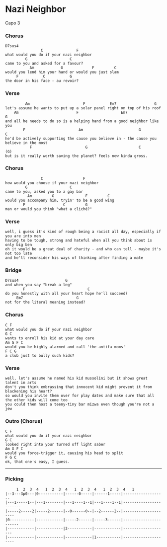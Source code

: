 # Nazi Neighbor

Capo 3

### Chorus

	D7sus4
	                C               F
	what would you do if your nazi neighbor
	         G                   C
	came to you and asked for a favour?
	           Am            G             F         C
	would you lend him your hand or would you just slam
	     F           C           G
	the door in his face - au revoir?

### Verse

	         Am                        F           Em7                 G
	let's assume he wants to put up a solar panel right on top of his roof
	    Am                          F                   Em7                G
	and all he needs to do so is a helping hand from a good neighbor like you
	        F                        Am                         G                        C
	he'd be actively supporting the cause you believe in - the cause you believe in the most
	           F                        G                       C          (G)
	but is it really worth saving the planet? feels now kinda gross.

### Chorus

	                C                  F
	how would you choose if your nazi neighbor
	         G                   C
	came to you, asked you to a gay bar
	          Am         G              F         C
	would you accompany him, tryin' to be a good wing
	        F                 C         G
	man or would you think "what a cliché?"

### Verse

	well, i guess it's kind of rough being a racist all day, especially if you are into men
	having to be tough, strong and hateful when all you think about is only big ben
	oh it would be a great deal of charity - and who can tell - maybe it's not too late
	and he'll reconsider his ways of thinking after finding a mate

### Bridge

	D7sus4                     G
	and when you say "break a leg"
	        F                            C
	do you honestly with all your heart hope he'll succeed?
	     Em7                        G
	not for the literal meaning instead?

### Chorus

	C F
	what would you do if your nazi neighbor
	G C
	wants to enroll his kid at your day care
	Am G F C
	would you be highly alarmed and call 'the antifa moms'
	F C G
	a club just to bully such kids?

### Verse

	well, let's assume he named his kid mussolini but it shows great talent in arts
	don't you think embrassing that innocent kid might prevent it from blackening his heart?
	so would you invite them over for play dates and make sure that all the other kids will come too
	you could then host a teeny-tiny bar mizwa even though you're not a jew

### Outro (Chorus)

	C F
	what would you do if your nazi neighbor
	G C
	looked right into your turned off light saber
	Am G F C
	would you force-trigger it, causing his head to split
	F G C
	ok, that one's easy, I guess.

----

### Picking

         1  2  3  4   1  2  3  4   1  2  3  4   1  2  3  4   1
	|--3---3p0---|0-----------|------0-----|------1-----|-------------------
	|---1-----1--|---1--------|---1----1--1|---1----1--1|------------------------
	|-----2-----2|-----2------|--0------0--|--2------2--|---------------------
	|0-----------|------------|-----2------|-----3------|-----------------------
	|------------|------------|3-----------|------------|--------------------
	|------------|------------|------------|1-----------|---------------------
